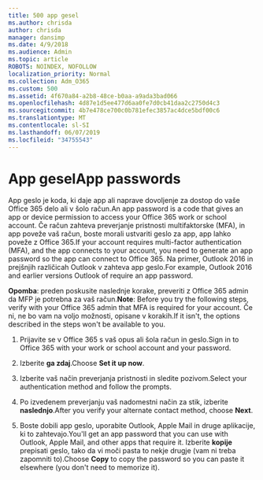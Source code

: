 ```yaml
---
title: 500 app gesel
ms.author: chrisda
author: chrisda
manager: dansimp
ms.date: 4/9/2018
ms.audience: Admin
ms.topic: article
ROBOTS: NOINDEX, NOFOLLOW
localization_priority: Normal
ms.collection: Adm_O365
ms.custom: 500
ms.assetid: 4f670a84-a2b8-48ce-b0aa-a9ada3bad066
ms.openlocfilehash: 4d87e1d5ee477d6aa0fe7d0cb41daa2c2750d4c3
ms.sourcegitcommit: 4b7e478ce700c0b781efec3857ac4dce5bdf00c6
ms.translationtype: MT
ms.contentlocale: sl-SI
ms.lasthandoff: 06/07/2019
ms.locfileid: "34755543"
---
```

# <a name="app-passwords"></a><span data-ttu-id="7a0f2-102">App gesel</span><span class="sxs-lookup"><span data-stu-id="7a0f2-102">App passwords</span></span>

<span data-ttu-id="7a0f2-103">App geslo je koda, ki daje app ali naprave dovoljenje za dostop do vaše Office 365 delo ali v šolo račun.</span><span class="sxs-lookup"><span data-stu-id="7a0f2-103">An app password is a code that gives an app or device permission to access your Office 365 work or school account.</span></span> <span data-ttu-id="7a0f2-104">Če račun zahteva preverjanje pristnosti multifaktorske (MFA), in app poveže vaš račun, boste morali ustvariti geslo za app, app lahko poveže z Office 365.</span><span class="sxs-lookup"><span data-stu-id="7a0f2-104">If your account requires multi-factor authentication (MFA), and the app connects to your account, you need to generate an app password so the app can connect to Office 365.</span></span> <span data-ttu-id="7a0f2-105">Na primer, Outlook 2016 in prejšnjih različicah Outlook v zahteva app geslo.</span><span class="sxs-lookup"><span data-stu-id="7a0f2-105">For example, Outlook 2016 and earlier versions Outlook of require an app password.</span></span>

 <span data-ttu-id="7a0f2-106">**Opomba**: preden poskusite naslednje korake, preveriti z Office 365 admin da MFP je potrebna za vaš račun.</span><span class="sxs-lookup"><span data-stu-id="7a0f2-106">**Note**: Before you try the following steps, verify with your Office 365 admin that MFA is required for your account.</span></span> <span data-ttu-id="7a0f2-107">Če ni, ne bo vam na voljo možnosti, opisane v korakih.</span><span class="sxs-lookup"><span data-stu-id="7a0f2-107">If it isn't, the options described in the steps won't be available to you.</span></span>

1. <span data-ttu-id="7a0f2-108">Prijavite se v Office 365 s vaš opus ali šola račun in geslo.</span><span class="sxs-lookup"><span data-stu-id="7a0f2-108">Sign in to Office 365 with your work or school account and your password.</span></span>

2. <span data-ttu-id="7a0f2-109">Izberite **ga zdaj**.</span><span class="sxs-lookup"><span data-stu-id="7a0f2-109">Choose **Set it up now**.</span></span>

3. <span data-ttu-id="7a0f2-110">Izberite vaš način preverjanja pristnosti in sledite pozivom.</span><span class="sxs-lookup"><span data-stu-id="7a0f2-110">Select your authentication method and follow the prompts.</span></span>

4. <span data-ttu-id="7a0f2-111">Po izvedenem preverjanju vaš nadomestni način za stik, izberite **naslednjo**.</span><span class="sxs-lookup"><span data-stu-id="7a0f2-111">After you verify your alternate contact method, choose **Next**.</span></span>

5. <span data-ttu-id="7a0f2-112">Boste dobili app geslo, uporabite Outlook, Apple Mail in druge aplikacije, ki to zahtevajo.</span><span class="sxs-lookup"><span data-stu-id="7a0f2-112">You'll get an app password that you can use with Outlook, Apple Mail, and other apps that require it.</span></span> <span data-ttu-id="7a0f2-113">Izberite **kopije** prepisati geslo, tako da vi moči pasta to nekje drugje (vam ni treba zapomniti to).</span><span class="sxs-lookup"><span data-stu-id="7a0f2-113">Choose **Copy** to copy the password so you can paste it elsewhere (you don't need to memorize it).</span></span>
